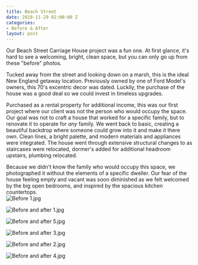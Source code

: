 ```yaml
---
title: Beach Street
date: 2018-11-29 02:00:00 Z
categories:
- Before & After
layout: post
---
```


Our Beach Street Carriage House project was a fun one. At first glance, it's hard to see a welcoming, bright, clean space, but you can only go up from these "before" photos.

Tucked away from the street and looking down on a marsh, this is the ideal New England getaway location. Previously owned by one of Ford Model's owners, this 70's excentric decor was dated. Luckily, the purchase of the house was a good deal so we could invest in timeless upgrades. 

Purchased as a rental property  for additional income, this was our first project where our client was not the person who would occupy the space. Our goal was not to craft a house that worked for a specific family, but to renovate it to operate for *any* family. We went back to basic, creating a beautiful backdrop where someone could grow into it and make it there own. Clean lines, a bright palette, and modern materials and appliances were integrated. The house went through extensive structural changes to as staircases were relocated, dormer's added for additional headroom upstairs, plumbing relocated.

Because we didn't know the family who would occupy this space, we photographed it without the elements of a specific dweller. Our fear of the house feeling empty and vacant was soon diminished as we felt welcomed by the big open bedrooms, and inspired by the spacious kitchen countertops.  
![Before 1.jpg](/uploads/Before%201.jpg)

![Before and after 1.jpg](/uploads/Before%20and%20after%201.jpg)

![Before and after 5.jpg](/uploads/Before%20and%20after%205.jpg)

![Before and after 3.jpg](/uploads/Before%20and%20after%203.jpg)

![Before and after 2.jpg](/uploads/Before%20and%20after%202.jpg)

![Before and after 4.jpg](/uploads/Before%20and%20after%204.jpg)